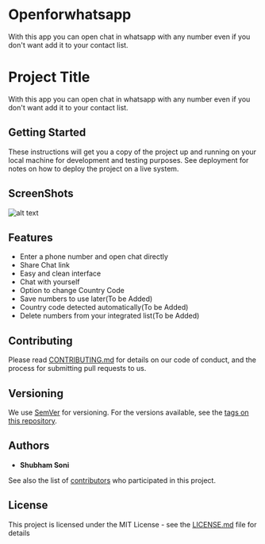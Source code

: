 
# Openforwhatsapp
With this app you can open chat in whatsapp with any number even if you don't want add it to your contact list.

# Project Title
With this app you can open chat in whatsapp with any number even if you don't want add it to your contact list.

## Getting Started

These instructions will get you a copy of the project up and running on your local machine for development and testing purposes. See deployment for notes on how to deploy the project on a live system.

## ScreenShots
![alt text](https://user-images.githubusercontent.com/15217195/37268322-4c6a605c-25eb-11e8-9aa4-32acc889d109.png)

## Features
* Enter a phone number and open chat directly
* Share Chat link
* Easy and clean interface
* Chat with yourself 
* Option to change Country Code 
* Save numbers to use later(To be Added)
* Country code detected automatically(To be Added)
* Delete numbers from your integrated list(To be Added)


## Contributing

Please read [CONTRIBUTING.md](https://github.com/shubhamhackz/Openforwhatsapp/blob/master/Contributers.md) for details on our code of conduct, and the process for submitting pull requests to us.

## Versioning

We use [SemVer](http://semver.org/) for versioning. For the versions available, see the [tags on this repository](https://github.com/shubhamhackz/Openforwhatsapp/tags). 

## Authors

* **Shubham Soni** 

See also the list of [contributors](https://github.com/your/project/contributors) who participated in this project.

## License

This project is licensed under the MIT License - see the [LICENSE.md](LICENSE.md) file for details

